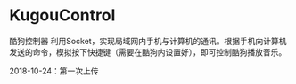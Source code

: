 # KugouControl
酷狗控制器
利用Socket，实现局域网内手机与计算机的通讯。根据手机向计算机发送的命令，模拟按下快捷键（需要在酷狗内设置好），即可控制酷狗播放音乐。

2018-10-24：第一次上传
